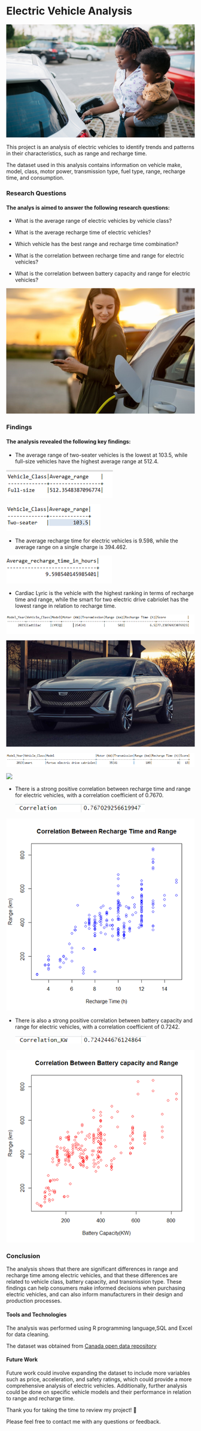 # Electric Vehicle Analysis

![](woman.png)

This project is an analysis of electric vehicles to identify trends and patterns in their characteristics, such as range and recharge time. 

The dataset used in this analysis contains information on vehicle make, model, class, motor power, transmission type, fuel type, range, recharge time, and consumption.


### Research Questions

#### The analys is aimed to answer the following research questions:

* What is the average range of electric vehicles by vehicle class?

* What is the average recharge time of electric vehicles?

* Which vehicle has the best range and recharge time combination?

* What is the correlation between recharge time and range for electric vehicles?

* What is the correlation between battery capacity and range for electric vehicles?



![](717222.png)


### Findings

#### The analysis revealed the following key findings:

* The average range of two-seater vehicles is the lowest at 103.5, while full-size vehicles have the highest average range at 512.4.

![](VEHICLE_CLASS_WITH_THE_LONGEST_RANGE.png)


![](VEHICLE_CLASS_WITH_THE_SHORTEST_RANGE.png)

* The average recharge time for electric vehicles is 9.598, while the average range on a single charge is 394.462.

![](AVERAGE_RECHARGE_TIME_IN_HOURS.png)

* Cardiac Lyric is the vehicle with the highest ranking in terms of recharge time and range, while the smart for two electric drive cabriolet has the lowest range in relation to recharge time.

![](BEST_VEHICLE_IN_TERMS_OF_CHARGING_TIME_AND_RANGE.png)


![](Cadillac_LYRIQ.png)




![](LEAST_VEHICLE_IN_TERMS_OF_RECHARGE_TIME_AND_RANGE.png)


![](smart_fortwo-prime.png)




* There is a strong positive correlation between recharge time and range for electric vehicles, with a correlation coefficient of 0.7670.

     ![](CORR_RECHARGE_TIME_AND_RANGE.png)


![](CORR_BETWEEN_RECHARGE_TIME_RANGE.png)

* There is also a strong positive correlation between battery capacity and range for electric vehicles, with a correlation coefficient of 0.7242.


    ![](CORR_BATTERY_CAPACITY_AND_RANGE.png)


![](SCATER_PLOT_FOR_BATTERY_CAPACITY_AND_RANGE.png)

### Conclusion

The analysis shows that there are significant differences in range and recharge time among electric vehicles, and that these differences are related to vehicle class, battery capacity, and transmission type. These findings can help consumers make informed decisions when purchasing electric vehicles, and can also inform manufacturers in their design and production processes.

#### Tools and Technologies

The analysis was performed using R programming language,SQL and Excel for data cleaning.

The dataset was obtained from [Canada open data repository](https://open.canada.ca/data/en/dataset/98f1a129-f628-4ce4-b24d-6f16bf24dd64#wb-auto-6)

#### Future Work

Future work could involve expanding the dataset to include more variables such as price, acceleration, and safety ratings, which could provide a more comprehensive analysis of electric vehicles. Additionally, further analysis could be done on specific vehicle models and their performance in relation to range and recharge time.

Thank you for taking the time to review my project! 🙂

Please feel free to contact me with any questions or feedback.
